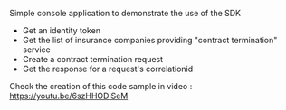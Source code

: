 Simple console application to demonstrate the use of the SDK

- Get an identity token
- Get the list of insurance companies providing "contract termination" service
- Create a contract termination request
- Get the response for a request's correlationid

Check the creation of this code sample in video : https://youtu.be/6szHHODiSeM

